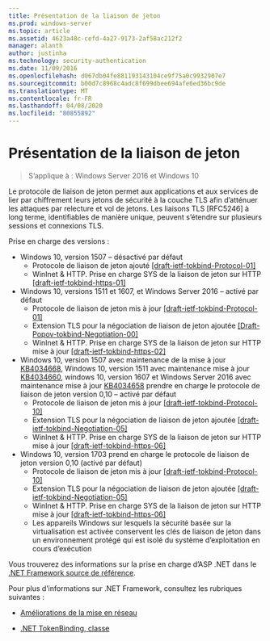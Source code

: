 ```yaml
---
title: Présentation de la liaison de jeton
ms.prod: windows-server
ms.topic: article
ms.assetid: 4623a48c-cefd-4a27-9173-2af58ac212f2
manager: alanth
author: justinha
ms.technology: security-authentication
ms.date: 11/09/2016
ms.openlocfilehash: d067db04fe881193143104ce9f75a0c9932907e7
ms.sourcegitcommit: b00d7c8968c4adc8f699dbee694afe6ed36bc9de
ms.translationtype: MT
ms.contentlocale: fr-FR
ms.lasthandoff: 04/08/2020
ms.locfileid: "80855892"
---
```

# <a name="introducing-token-binding"></a>Présentation de la liaison de jeton

>S’applique à : Windows Server 2016 et Windows 10

Le protocole de liaison de jeton permet aux applications et aux services de lier par chiffrement leurs jetons de sécurité à la couche TLS afin d’atténuer les attaques par relecture et vol de jetons. Les liaisons TLS [RFC5246] à long terme, identifiables de manière unique, peuvent s’étendre sur plusieurs sessions et connexions TLS.

Prise en charge des versions :

- Windows 10, version 1507 – désactivé par défaut
    - Protocole de liaison de jeton ajouté [[draft-ietf-tokbind-Protocol-01]](https://datatracker.ietf.org/doc/draft-ietf-tokbind-protocol/01/)
    - WinInet & HTTP. Prise en charge SYS de la liaison de jeton sur HTTP [[draft-ietf-tokbind-https-01]](https://datatracker.ietf.org/doc/draft-ietf-tokbind-https/01/)
- Windows 10, versions 1511 et 1607, et Windows Server 2016 – activé par défaut
    - Protocole de liaison de jeton mis à jour [[draft-ietf-tokbind-Protocol-01]](https://datatracker.ietf.org/doc/draft-ietf-tokbind-protocol/01/)
    - Extension TLS pour la négociation de liaison de jeton ajoutée [[Draft-Popov-tokbind-Negotiation-00]](https://tools.ietf.org/html/draft-popov-tokbind-negotiation-00)
    - WinInet & HTTP. Prise en charge SYS de la liaison de jeton sur HTTP mise à jour [[draft-ietf-tokbind-https-02]](https://datatracker.ietf.org/doc/draft-ietf-tokbind-https/02/)
- Windows 10, version 1507 avec maintenance de la mise à jour [KB4034668](https://support.microsoft.com/kb/KB4034668), Windows 10, version 1511 avec maintenance mise à jour [KB4034660](https://support.microsoft.com/kb/KB4034660), windows 10, version 1607 et Windows Server 2016 avec maintenance mise à jour [KB4034658](https://support.microsoft.com/kb/KB4034658) prendre en charge le protocole de liaison de jeton version 0,10 – activé par défaut
    - Protocole de liaison de jeton mis à jour [[draft-ietf-tokbind-Protocol-10]](https://datatracker.ietf.org/doc/draft-ietf-tokbind-protocol/10/)
    - Extension TLS pour la négociation de liaison de jeton ajoutée [[draft-ietf-tokbind-Negotiation-05]](https://tools.ietf.org/html/draft-ietf-tokbind-negotiation-05)
    - WinInet & HTTP. Prise en charge SYS de la liaison de jeton sur HTTP mise à jour [[draft-ietf-tokbind-https-06]](https://datatracker.ietf.org/doc/draft-ietf-tokbind-https/06/)
- Windows 10, version 1703 prend en charge le protocole de liaison de jeton version 0,10 (activé par défaut)
    - Protocole de liaison de jeton mis à jour [[draft-ietf-tokbind-Protocol-10]](https://datatracker.ietf.org/doc/draft-ietf-tokbind-protocol/10/)
    - Extension TLS pour la négociation de liaison de jeton ajoutée [[draft-ietf-tokbind-Negotiation-05]](https://tools.ietf.org/html/draft-ietf-tokbind-negotiation-05)
    - WinInet & HTTP. Prise en charge SYS de la liaison de jeton sur HTTP mise à jour [[draft-ietf-tokbind-https-06]](https://datatracker.ietf.org/doc/draft-ietf-tokbind-https/06/)
    - Les appareils Windows sur lesquels la sécurité basée sur la virtualisation est activée conservent les clés de liaison de jeton dans un environnement protégé qui est isolé du système d’exploitation en cours d’exécution

Vous trouverez des informations sur la prise en charge d’ASP .NET dans le [.NET Framework source de référence](https://referencesource.microsoft.com/#System.Web/ITlsTokenBindingInfo.cs,4a5e5668f5c31170). 

Pour plus d’informations sur .NET Framework, consultez les rubriques suivantes :

- [Améliorations de la mise en réseau](https://blogs.msdn.microsoft.com/dotnet/2015/11/30/net-framework-4-6-1-is-now-available/#networking)

- [.NET TokenBinding, classe](https://msdn.microsoft.com/library/system.security.authentication.extendedprotection.tokenbinding.aspx)
